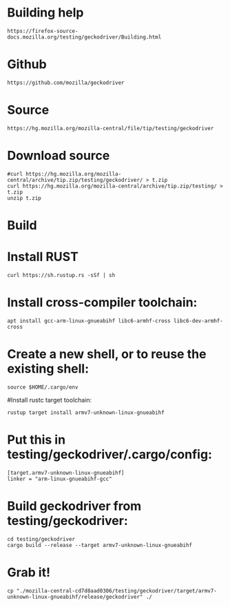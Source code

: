 # Building help
    https://firefox-source-docs.mozilla.org/testing/geckodriver/Building.html
# Github
    https://github.com/mozilla/geckodriver    
# Source
    https://hg.mozilla.org/mozilla-central/file/tip/testing/geckodriver

# Download source

    #curl https://hg.mozilla.org/mozilla-central/archive/tip.zip/testing/geckodriver/ > t.zip
    curl https://hg.mozilla.org/mozilla-central/archive/tip.zip/testing/ > t.zip
    unzip t.zip

# Build
# Install RUST
    curl https://sh.rustup.rs -sSf | sh

# Install cross-compiler toolchain:
    apt install gcc-arm-linux-gnueabihf libc6-armhf-cross libc6-dev-armhf-cross

# Create a new shell, or to reuse the existing shell:
    source $HOME/.cargo/env

#Install rustc target toolchain:

    rustup target install armv7-unknown-linux-gnueabihf

# Put this in testing/geckodriver/.cargo/config:

    [target.armv7-unknown-linux-gnueabihf]
    linker = "arm-linux-gnueabihf-gcc"

# Build geckodriver from testing/geckodriver:

    cd testing/geckodriver
    cargo build --release --target armv7-unknown-linux-gnueabihf

# Grab it!
    cp "./mozilla-central-cd7d8aad0306/testing/geckodriver/target/armv7-unknown-linux-gnueabihf/release/geckodriver" ./
